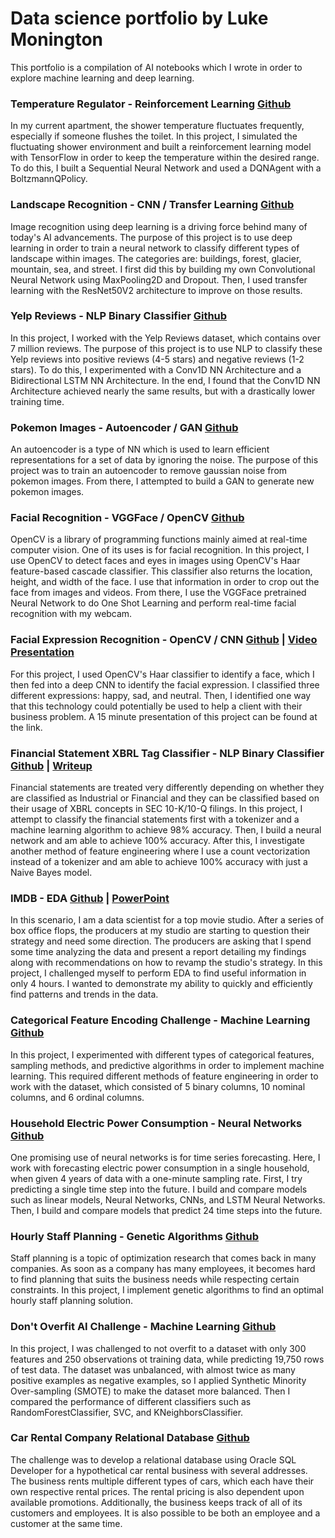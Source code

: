 # Data science portfolio by Luke Monington

This portfolio is a compilation of AI notebooks which I wrote in order to explore machine learning and deep learning.

### Temperature Regulator - Reinforcement Learning [Github](https://github.com/lukemonington/shower_temp_reinforcement_learning)
In my current apartment, the shower temperature fluctuates frequently, especially 
if someone flushes the toilet. In this project, I simulated the fluctuating shower environment and 
built a reinforcement learning model with TensorFlow in order to keep the temperature within 
the desired range. To do this, I built a Sequential Neural Network and used a DQNAgent with a BoltzmannQPolicy. 


### Landscape Recognition - CNN / Transfer Learning [Github](https://github.com/lukemonington/landscape_classification)
Image recognition using deep learning is a driving force behind many of today's AI advancements. The purpose 
of this project is to use deep learning in order to train a neural network to classify different types of 
landscape within images. The categories are: buildings, forest, glacier, mountain, sea, and street. 
I first did this by building my own Convolutional Neural Network using MaxPooling2D and Dropout. 
Then, I used transfer learning with the ResNet50V2 architecture to improve on those results.


### Yelp Reviews - NLP Binary Classifier [Github](https://github.com/lukemonington/yelp_reviews)
In this project, I worked with the Yelp Reviews dataset, which contains over 7 million reviews. The purpose of this project 
is to use NLP to classify these Yelp reviews into positive reviews (4-5 stars) and negative reviews (1-2 stars). To do this, 
I experimented with a Conv1D NN Architecture and a Bidirectional LSTM NN Architecture. In the end, I found that the Conv1D 
NN Architecture achieved nearly the same results, but with a drastically lower training time.


### Pokemon Images - Autoencoder / GAN [Github](https://github.com/lukemonington/pokemon_images_gan)
An autoencoder is a type of NN which is used to learn efficient representations for a set of data by ignoring the noise.
The purpose of this project was to train an autoencoder to remove gaussian noise from pokemon images. From there, I
attempted to build a GAN to generate new pokemon images.


### Facial Recognition - VGGFace / OpenCV [Github](https://github.com/lukemonington/facial_recognition_opencv)
OpenCV is a library of programming functions mainly aimed at real-time computer vision. One of its uses is for facial recognition.
In this project, I use OpenCV to detect faces and eyes in images using OpenCV's Haar feature-based cascade classifier. This classifier 
also returns the location, height, and width of the face. I use that information in order to crop out the face from images and videos.
From there, I use the VGGFace pretrained Neural Network to do One Shot Learning and perform real-time facial recognition with my webcam.

### Facial Expression Recognition - OpenCV / CNN [Github](https://github.com/lukemonington/facial_emotion_recognition) | [Video Presentation](https://youtu.be/YucL6Jk8RMY)
For this project, I used OpenCV's Haar classifier to identify a face, which I then fed into a deep CNN to identify the facial expression.
I classified three different expressions: happy, sad, and neutral. Then, I identified one way that this technology could potentially be used
to help a client with their business problem. A 15 minute presentation of this project can be found at the link.

### Financial Statement XBRL Tag Classifier - NLP Binary Classifier [Github](https://github.com/lukemonington/financial-statement-classifier) | [Writeup](https://github.com/lukemonington/financial-statement-classifier/blob/main/Write%20Up%20on%20My%20Approach.docx)
Financial statements are treated very differently depending on whether they are classified as Industrial or Financial and they can be classified based on their usage of XBRL concepts in SEC 10-K/10-Q filings. In this project, I attempt to classify the financial statements first with a tokenizer and a machine learning algorithm to achieve 98% accuracy. Then, I build a neural network and am able to achieve 100% accuracy. After this, I investigate another method of feature engineering where I use a count vectorization instead of a tokenizer and am able to achieve 100% accuracy with just a Naive Bayes model.

### IMDB - EDA [Github](https://github.com/lukemonington/imdb-eda) | [PowerPoint](https://github.com/lukemonington/imdb-eda/blob/main/Analysis%20of%20Movie%20Data.pptx)
In this scenario, I am a data scientist for a top movie studio. After a series of box office flops, the producers at my studio are starting to question their strategy and need some direction. The producers are asking that I spend some time analyzing the data and present a report detailing my findings along with recommendations on how to revamp the studio's strategy. In this project, I challenged myself to perform EDA to find useful information in only 4 hours. I wanted to demonstrate my ability to quickly and efficiently find patterns and trends in the data.


### Categorical Feature Encoding Challenge - Machine Learning [Github](https://github.com/lukemonington/Categorical-Feature-Encoding-Challenge)
In this project, I experimented with different types of categorical features, sampling methods, and predictive algorithms in order to 
implement machine learning. This required different methods of feature engineering in order to work with the dataset, which consisted of 
5 binary columns, 10 nominal columns, and 6 ordinal columns. 


### Household Electric Power Consumption - Neural Networks [Github](https://github.com/lukemonington/household_electric_power_consumption)
One promising use of neural networks is for time series forecasting. Here, I work with forecasting electric power consumption in
a single household, when given 4 years of data with a one-minute sampling rate. First, I try predicting a single time step into the future.
I build and compare models such as linear models, Neural Networks, CNNs, and LSTM Neural Networks. Then, I build and compare models that predict
24 time steps into the future.


### Hourly Staff Planning - Genetic Algorithms [Github](https://github.com/lukemonington/genetic_algorithm)
Staff planning is a topic of optimization research that comes back in many companies. As soon as a company has many employees, it becomes 
hard to find planning that suits the business needs while respecting certain constraints. In this project, I implement genetic 
algorithms to find an optimal hourly staff planning solution.


### Don't Overfit AI Challenge - Machine Learning [Github](https://github.com/lukemonington/Don-t-Overfit-AI-Challenge)
In this project, I was challenged to not overfit to a dataset with only 300 features and 250 observations ot training data, while
predicting 19,750 rows of test data. The dataset was unbalanced, with almost twice as many positive examples as negative examples,
so I applied Synthetic Minority Over-sampling (SMOTE) to make the dataset more balanced. Then I compared the performance of different
classifiers such as RandomForestClassifier, SVC, and KNeighborsClassifier.


### Car Rental Company Relational Database [Github](https://github.com/lukemonington/Car-Rental-Company-Relational-Database)
The challenge was to develop a relational database using Oracle SQL Developer for a hypothetical car rental business with several addresses. 
The business rents multiple different types of cars, which each have their own respective rental prices. The rental pricing is also dependent 
upon available promotions. Additionally, the business keeps track of all of its customers and employees. It is also possible to be both an 
employee and a customer at the same time.

